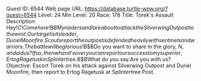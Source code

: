 Quest ID: 6544
Web page URL: https://database.turtle-wow.org/?quest=6544
Level: 24
Min Level: 20
Race: 178
Title: Torek's Assault
Description: Hey!$C!Come here!$B$BMy raiders and I are about to attack the Silverwing Outpost to the west.Our target is its leader, Duriel Moonfire.Scouts report the outpost is defended heavily with sentinels and warriors.The battle will be glorious!$B$BDo you want to share in the glory, $N, and aid us?If so, then when it's over you can report our success to my superior, Ertog Ragetusk in Splintertree.$B$BWhat do you say.Are you with us?
Objective: Escort Torek on his attack against Silverwing Outpost and Duriel Moonfire, then report to Ertog Ragetusk at Splintertree Post.
